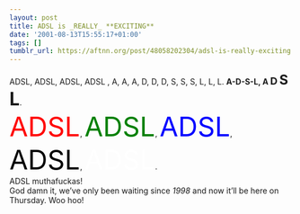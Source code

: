 ```yaml
---
layout: post
title: ADSL is _REALLY_ **EXCITING**
date: '2001-08-13T15:55:17+01:00'
tags: []
tumblr_url: https://aftnn.org/post/48058202304/adsl-is-really-exciting
---
```

ADSL, ADSL, ADSL, ADSL , A, A, A, D, D, D, S, S, S, L, L, L. <b>A-D-S-L, A <font size="+1">D</font> <font size="+2">S</font> <font size="+3">L</font></b>.<br/>
<font size="7" color="red">ADSL</font>, <font size="7" color="green">ADSL</font>, <font size="7" color="blue">ADSL</font>, <font size="7" color="black">ADSL</font>, <font size="7" color="white">ADSL</font>.<br/>
ADSL muthafuckas!<br/>
God damn it, we&rsquo;ve only been waiting since <i>1998</i> and now it&rsquo;ll be here on Thursday. Woo hoo!

